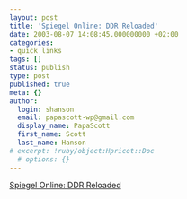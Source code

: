 ```yaml
---
layout: post
title: 'Spiegel Online: DDR Reloaded'
date: 2003-08-07 14:08:45.000000000 +02:00
categories:
- quick links
tags: []
status: publish
type: post
published: true
meta: {}
author:
  login: shanson
  email: papascott-wp@gmail.com
  display_name: PapaScott
  first_name: Scott
  last_name: Hanson
# excerpt: !ruby/object:Hpricot::Doc
  # options: {}
---
```

<p><a title="'Ostalgie' is in" href="http://www.spiegel.de/kultur/gesellschaft/0,1518,260109,00.html">Spiegel Online: DDR Reloaded</a></p>
